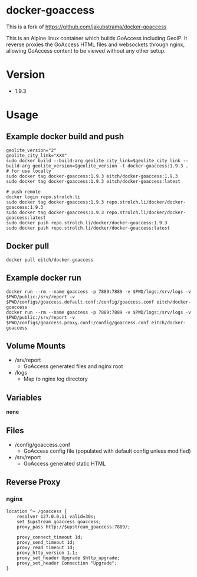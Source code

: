 # docker-goaccess

This is a fork of https://github.com/jakubstrama/docker-goaccess

This is an Alpine linux container which builds GoAccess including GeoIP. It reverse proxies the GoAccess HTML files and websockets through nginx, allowing GoAccess content to be viewed without any other setup.

# Version

- 1.9.3

# Usage

## Example docker build and push

```
geolite_version="2"
geolite_city_link="XXX"
sudo docker build --build-arg geolite_city_link=$geolite_city_link --build-arg geolite_version=$geolite_version -t docker-goaccess:1.9.3 .
# for use locally
sudo docker tag docker-goaccess:1.9.3 eitch/docker-goaccess:1.9.3
sudo docker tag docker-goaccess:1.9.3 eitch/docker-goaccess:latest

# push remote
docker login repo.strolch.li
sudo docker tag docker-goaccess:1.9.3 repo.strolch.li/docker/docker-goaccess:1.9.3
sudo docker tag docker-goaccess:1.9.3 repo.strolch.li/docker/docker-goaccess:latest
sudo docker push repo.strolch.li/docker/docker-goaccess:1.9.3
sudo docker push repo.strolch.li/docker/docker-goaccess:latest
```

## Docker pull

```
docker pull eitch/docker-goaccess
```

## Example docker run

```
docker run --rm --name goaccess -p 7889:7889 -v $PWD/logs:/srv/logs -v $PWD/public:/srv/report -v $PWD/configs/goaccess.default.conf:/config/goaccess.conf eitch/docker-goaccess
docker run --rm --name goaccess -p 7889:7889 -v $PWD/logs:/srv/logs -v $PWD/public:/srv/report -v $PWD/configs/goaccess.proxy.conf:/config/goaccess.conf eitch/docker-goaccess
```

## Volume Mounts

- /srv/report
  - GoAccess generated files and nginx root
- /logs
  - Map to nginx log directory

## Variables
**none**

## Files

- /config/goaccess.conf
  - GoAccess config file (populated with default config unless modified)
- /srv/report
  - GoAccess generated static HTML

## Reverse Proxy

### nginx

```
location ^~ /goaccess {
    resolver 127.0.0.11 valid=30s;
    set $upstream_goaccess goaccess;
    proxy_pass http://$upstream_goaccess:7889/;

    proxy_connect_timeout 1d;
    proxy_send_timeout 1d;
    proxy_read_timeout 1d;
    proxy_http_version 1.1;
    proxy_set_header Upgrade $http_upgrade;
    proxy_set_header Connection "Upgrade";
}
```
